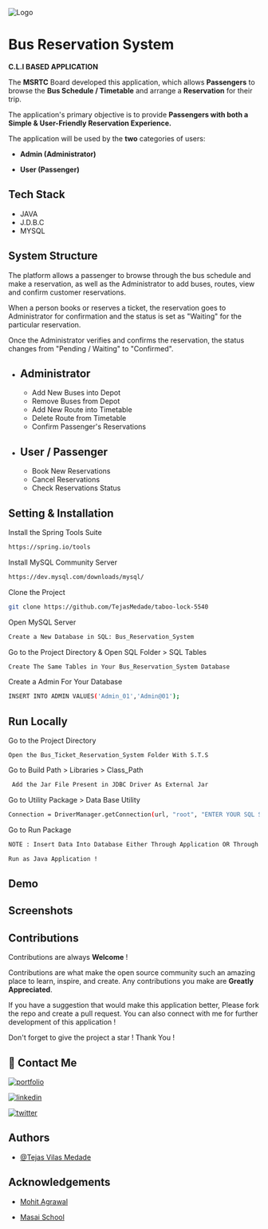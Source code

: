 
![Logo](https://nimbus-screenshots.s3.amazonaws.com/s/8d438c76f2e2bc1848e7d0d81907c802.png)


# Bus Reservation System

 **C.L.I BASED APPLICATION**

The **MSRTC** Board developed this application, which allows **Passengers** to browse the **Bus Schedule / Timetable** and arrange a **Reservation** for their trip.  

The application's primary objective is to provide **Passengers with both a Simple & User-Friendly Reservation Experience.**

The application will be used by the **two** categories of users:

- **Admin (Administrator)**

- **User (Passenger)** 
## Tech Stack

- JAVA
- J.D.B.C
- MYSQL







## System Structure

The platform allows a passenger to browse through the bus schedule and make a reservation, as well as the Administrator to add buses, routes, view and confirm customer reservations.

When a person books or reserves a ticket, the reservation goes to Administrator for confirmation and the status is set as "Waiting" for the particular reservation. 

Once the Administrator verifies and confirms the reservation, the status changes from "Pending / Waiting" to "Confirmed". 

- Administrator
    -
    - Add New Buses into Depot
    - Remove Buses from Depot
    - Add New Route into Timetable
    - Delete Route from Timetable 
    - Confirm Passenger's Reservations

- User / Passenger
    -
    - Book New Reservations
    - Cancel Reservations
    - Check Reservations Status




## Setting & Installation 

Install the Spring Tools Suite 
```bash
https://spring.io/tools
```

Install MySQL Community Server

```bash
https://dev.mysql.com/downloads/mysql/
```

Clone the Project

```bash
git clone https://github.com/TejasMedade/taboo-lock-5540
```

Open MySQL Server
```bash
Create a New Database in SQL: Bus_Reservation_System 
```
Go to the Project Directory & Open SQL Folder > SQL Tables

```bash
Create The Same Tables in Your Bus_Reservation_System Database 
```

Create a Admin For Your Database

```bash
INSERT INTO ADMIN VALUES('Admin_01','Admin@01');
```




## Run Locally


Go to the Project Directory

```bas
Open the Bus_Ticket_Reservation_System Folder With S.T.S 
```

Go to Build Path > Libraries > Class_Path

```bash
 Add the Jar File Present in JDBC Driver As External Jar
```
Go to Utility Package > Data Base Utility 

```bash
Connection = DriverManager.getConnection(url, "root", "ENTER YOUR SQL SERVER PASSWORD");
```

Go to Run Package 

```bash
NOTE : Insert Data Into Database Either Through Application OR Through MySQL By Entering the Queries From SQL Queries  
```

```bash
Run as Java Application !
```


## Demo





## Screenshots



## Contributions

Contributions are always **Welcome** !

Contributions are what make the open source community such an amazing place to learn, inspire, and create. Any contributions you make are **Greatly Appreciated**.

If you have a suggestion that would make this application better, Please fork the repo and create a pull request. You can also connect with me for further development of this application !

Don't forget to give the project a star ! Thank You !

## 🔗 Contact Me
[![portfolio](https://img.shields.io/badge/my_portfolio-000?style=for-the-badge&logo=ko-fi&logoColor=white)](https://tejasmedade.github.io/)

[![linkedin](https://img.shields.io/badge/linkedin-0A66C2?style=for-the-badge&logo=linkedin&logoColor=white)](https://www.linkedin.com/TejasMedade)

[![twitter](https://img.shields.io/badge/twitter-1DA1F2?style=for-the-badge&logo=twitter&logoColor=white)](https://twitter.com/TejasMedade)


## Authors

- [@Tejas Vilas Medade](https://github.com/tejasmedade)
## Acknowledgements


- [Mohit Agrawal](https://github.com/mohitagrawal22)

- [Masai School](https://www.masaischool.com/)
 
